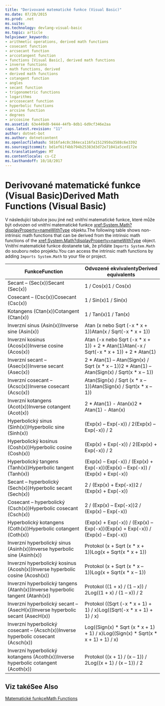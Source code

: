 ```yaml
---
title: "Derivované matematické funkce (Visual Basic)"
ms.date: 07/20/2015
ms.prod: .net
ms.suite: 
ms.technology: devlang-visual-basic
ms.topic: article
helpviewer_keywords:
- arithmetic operations, derived math functions
- cosecant function
- arcsecant function
- arccotangent function
- functions [Visual Basic], derived math functions
- inverse functions
- math functions, derived
- derived math functions
- cotangent function
- angles
- secant function
- trigonometric functions
- logarithms
- arccosecant function
- hyperbolic functions
- arcsine function
- degrees
- arccosine function
ms.assetid: 63e449d8-9444-44fb-8db1-6d9cf346e2aa
caps.latest.revision: "11"
author: dotnet-bot
ms.author: dotnetcontent
ms.openlocfilehash: 5816fa4c8c384eca116fa1512950a3588c6e3392
ms.sourcegitcommit: bd1ef61f4bb794b25383d3d72e71041a5ced172e
ms.translationtype: MT
ms.contentlocale: cs-CZ
ms.lasthandoff: 10/18/2017
---
```

# <a name="derived-math-functions-visual-basic"></a><span data-ttu-id="6f1dd-102">Derivované matematické funkce (Visual Basic)</span><span class="sxs-lookup"><span data-stu-id="6f1dd-102">Derived Math Functions (Visual Basic)</span></span>
<span data-ttu-id="6f1dd-103">V následující tabulce jsou jiné než vnitřní matematické funkce, které může být odvozen od vnitřní matematické funkce <xref:System.Math?displayProperty=nameWithType> objektu.</span><span class="sxs-lookup"><span data-stu-id="6f1dd-103">The following table shows non-intrinsic math functions that can be derived from the intrinsic math functions of the <xref:System.Math?displayProperty=nameWithType> object.</span></span> <span data-ttu-id="6f1dd-104">Vnitřní matematické funkce dostanete tak, že přidáte `Imports System.Math` do souboru nebo projektu.</span><span class="sxs-lookup"><span data-stu-id="6f1dd-104">You can access the intrinsic math functions by adding `Imports System.Math` to your file or project.</span></span>  
  
|<span data-ttu-id="6f1dd-105">Funkce</span><span class="sxs-lookup"><span data-stu-id="6f1dd-105">Function</span></span>|<span data-ttu-id="6f1dd-106">Odvozené ekvivalenty</span><span class="sxs-lookup"><span data-stu-id="6f1dd-106">Derived equivalents</span></span>|  
|--------------|-------------------------|  
|<span data-ttu-id="6f1dd-107">Secant – (Sec(x))</span><span class="sxs-lookup"><span data-stu-id="6f1dd-107">Secant (Sec(x))</span></span>|<span data-ttu-id="6f1dd-108">1 / Cos(x)</span><span class="sxs-lookup"><span data-stu-id="6f1dd-108">1 / Cos(x)</span></span>|  
|<span data-ttu-id="6f1dd-109">Cosecant – (Csc(x))</span><span class="sxs-lookup"><span data-stu-id="6f1dd-109">Cosecant (Csc(x))</span></span>|<span data-ttu-id="6f1dd-110">1 / Sin(x)</span><span class="sxs-lookup"><span data-stu-id="6f1dd-110">1 / Sin(x)</span></span>|  
|<span data-ttu-id="6f1dd-111">Kotangens (Ctan(x))</span><span class="sxs-lookup"><span data-stu-id="6f1dd-111">Cotangent (Ctan(x))</span></span>|<span data-ttu-id="6f1dd-112">1 / Tan(x)</span><span class="sxs-lookup"><span data-stu-id="6f1dd-112">1 / Tan(x)</span></span>|  
|<span data-ttu-id="6f1dd-113">Inverzní sinus (Asin(x))</span><span class="sxs-lookup"><span data-stu-id="6f1dd-113">Inverse sine (Asin(x))</span></span>|<span data-ttu-id="6f1dd-114">Atan (x nebo Sqrt (-x * x + 1))</span><span class="sxs-lookup"><span data-stu-id="6f1dd-114">Atan(x / Sqrt(-x * x + 1))</span></span>|  
|<span data-ttu-id="6f1dd-115">Inverzní kosinus (Acos(x))</span><span class="sxs-lookup"><span data-stu-id="6f1dd-115">Inverse cosine (Acos(x))</span></span>|<span data-ttu-id="6f1dd-116">Atan (-x nebo Sqrt (-x * x + 1)) + 2 \* Atan(1)</span><span class="sxs-lookup"><span data-stu-id="6f1dd-116">Atan(-x / Sqrt(-x * x + 1)) + 2 \* Atan(1)</span></span>|  
|<span data-ttu-id="6f1dd-117">Inverzní secant – (Asec(x))</span><span class="sxs-lookup"><span data-stu-id="6f1dd-117">Inverse secant (Asec(x))</span></span>|<span data-ttu-id="6f1dd-118">2 * Atan(1) – Atan(Sign(x) / Sqrt (x \* x – 1))</span><span class="sxs-lookup"><span data-stu-id="6f1dd-118">2 * Atan(1) – Atan(Sign(x) / Sqrt(x \* x – 1))</span></span>|  
|<span data-ttu-id="6f1dd-119">Inverzní cosecant – (Acsc(x))</span><span class="sxs-lookup"><span data-stu-id="6f1dd-119">Inverse cosecant (Acsc(x))</span></span>|<span data-ttu-id="6f1dd-120">Atan(Sign(x) / Sqrt (x * x – 1))</span><span class="sxs-lookup"><span data-stu-id="6f1dd-120">Atan(Sign(x) / Sqrt(x * x – 1))</span></span>|  
|<span data-ttu-id="6f1dd-121">Inverzní kotangens (Acot(x))</span><span class="sxs-lookup"><span data-stu-id="6f1dd-121">Inverse cotangent (Acot(x))</span></span>|<span data-ttu-id="6f1dd-122">2 * Atan(1) - Atan(x)</span><span class="sxs-lookup"><span data-stu-id="6f1dd-122">2 * Atan(1) - Atan(x)</span></span>|  
|<span data-ttu-id="6f1dd-123">Hyperbolický sinus (Sinh(x))</span><span class="sxs-lookup"><span data-stu-id="6f1dd-123">Hyperbolic sine (Sinh(x))</span></span>|<span data-ttu-id="6f1dd-124">(Exp(x) – Exp(-x)) / 2</span><span class="sxs-lookup"><span data-stu-id="6f1dd-124">(Exp(x) – Exp(-x)) / 2</span></span>|  
|<span data-ttu-id="6f1dd-125">Hyperbolický kosinus (Cosh(x))</span><span class="sxs-lookup"><span data-stu-id="6f1dd-125">Hyperbolic cosine (Cosh(x))</span></span>|<span data-ttu-id="6f1dd-126">(Exp(x) + Exp(-x)) / 2</span><span class="sxs-lookup"><span data-stu-id="6f1dd-126">(Exp(x) + Exp(-x)) / 2</span></span>|  
|<span data-ttu-id="6f1dd-127">Hyperbolický tangens (Tanh(x))</span><span class="sxs-lookup"><span data-stu-id="6f1dd-127">Hyperbolic tangent (Tanh(x))</span></span>|<span data-ttu-id="6f1dd-128">(Exp(x) – Exp(-x)) / (Exp(x) + Exp(-x))</span><span class="sxs-lookup"><span data-stu-id="6f1dd-128">(Exp(x) – Exp(-x)) / (Exp(x) + Exp(-x))</span></span>|  
|<span data-ttu-id="6f1dd-129">Secant – hyperbolický (Sech(x))</span><span class="sxs-lookup"><span data-stu-id="6f1dd-129">Hyperbolic secant (Sech(x))</span></span>|<span data-ttu-id="6f1dd-130">2 / (Exp(x) + Exp(-x))</span><span class="sxs-lookup"><span data-stu-id="6f1dd-130">2 / (Exp(x) + Exp(-x))</span></span>|  
|<span data-ttu-id="6f1dd-131">Cosecant – hyperbolický (Csch(x))</span><span class="sxs-lookup"><span data-stu-id="6f1dd-131">Hyperbolic cosecant (Csch(x))</span></span>|<span data-ttu-id="6f1dd-132">2 / (Exp(x) – Exp(-x))</span><span class="sxs-lookup"><span data-stu-id="6f1dd-132">2 / (Exp(x) – Exp(-x))</span></span>|  
|<span data-ttu-id="6f1dd-133">Hyperbolický kotangens (Coth(x))</span><span class="sxs-lookup"><span data-stu-id="6f1dd-133">Hyperbolic cotangent (Coth(x))</span></span>|<span data-ttu-id="6f1dd-134">(Exp(x) + Exp(-x)) / (Exp(x) – Exp(-x))</span><span class="sxs-lookup"><span data-stu-id="6f1dd-134">(Exp(x) + Exp(-x)) / (Exp(x) – Exp(-x))</span></span>|  
|<span data-ttu-id="6f1dd-135">Inverzní hyperbolický sinus (Asinh(x))</span><span class="sxs-lookup"><span data-stu-id="6f1dd-135">Inverse hyperbolic sine (Asinh(x))</span></span>|<span data-ttu-id="6f1dd-136">Protokol (x + Sqrt (x * x + 1))</span><span class="sxs-lookup"><span data-stu-id="6f1dd-136">Log(x + Sqrt(x * x + 1))</span></span>|  
|<span data-ttu-id="6f1dd-137">Inverzní hyperbolický kosinus (Acosh(x))</span><span class="sxs-lookup"><span data-stu-id="6f1dd-137">Inverse hyperbolic cosine (Acosh(x))</span></span>|<span data-ttu-id="6f1dd-138">Protokol (x + Sqrt (x * x – 1))</span><span class="sxs-lookup"><span data-stu-id="6f1dd-138">Log(x + Sqrt(x * x – 1))</span></span>|  
|<span data-ttu-id="6f1dd-139">Inverzní hyperbolický tangens (Atanh(x))</span><span class="sxs-lookup"><span data-stu-id="6f1dd-139">Inverse hyperbolic tangent (Atanh(x))</span></span>|<span data-ttu-id="6f1dd-140">Protokol ((1 + x) / (1 – x)) / 2</span><span class="sxs-lookup"><span data-stu-id="6f1dd-140">Log((1 + x) / (1 – x)) / 2</span></span>|  
|<span data-ttu-id="6f1dd-141">Inverzní hyperbolický secant – (AsecH(x))</span><span class="sxs-lookup"><span data-stu-id="6f1dd-141">Inverse hyperbolic secant (AsecH(x))</span></span>|<span data-ttu-id="6f1dd-142">Protokol ((Sqrt (-x * x + 1) + 1) / x)</span><span class="sxs-lookup"><span data-stu-id="6f1dd-142">Log((Sqrt(-x * x + 1) + 1) / x)</span></span>|  
|<span data-ttu-id="6f1dd-143">Inverzní hyperbolický cosecant – (Acsch(x))</span><span class="sxs-lookup"><span data-stu-id="6f1dd-143">Inverse hyperbolic cosecant (Acsch(x))</span></span>|<span data-ttu-id="6f1dd-144">Log((Sign(x) * Sqrt (x \* x + 1) + 1) / x)</span><span class="sxs-lookup"><span data-stu-id="6f1dd-144">Log((Sign(x) * Sqrt(x \* x + 1) + 1) / x)</span></span>|  
|<span data-ttu-id="6f1dd-145">Inverzní hyperbolický kotangens (Acoth(x))</span><span class="sxs-lookup"><span data-stu-id="6f1dd-145">Inverse hyperbolic cotangent (Acoth(x))</span></span>|<span data-ttu-id="6f1dd-146">Protokol ((x + 1) / (x – 1)) / 2</span><span class="sxs-lookup"><span data-stu-id="6f1dd-146">Log((x + 1) / (x – 1)) / 2</span></span>|  
  
## <a name="see-also"></a><span data-ttu-id="6f1dd-147">Viz také</span><span class="sxs-lookup"><span data-stu-id="6f1dd-147">See Also</span></span>  
 [<span data-ttu-id="6f1dd-148">Matematické funkce</span><span class="sxs-lookup"><span data-stu-id="6f1dd-148">Math Functions</span></span>](../../../visual-basic/language-reference/functions/math-functions.md)

